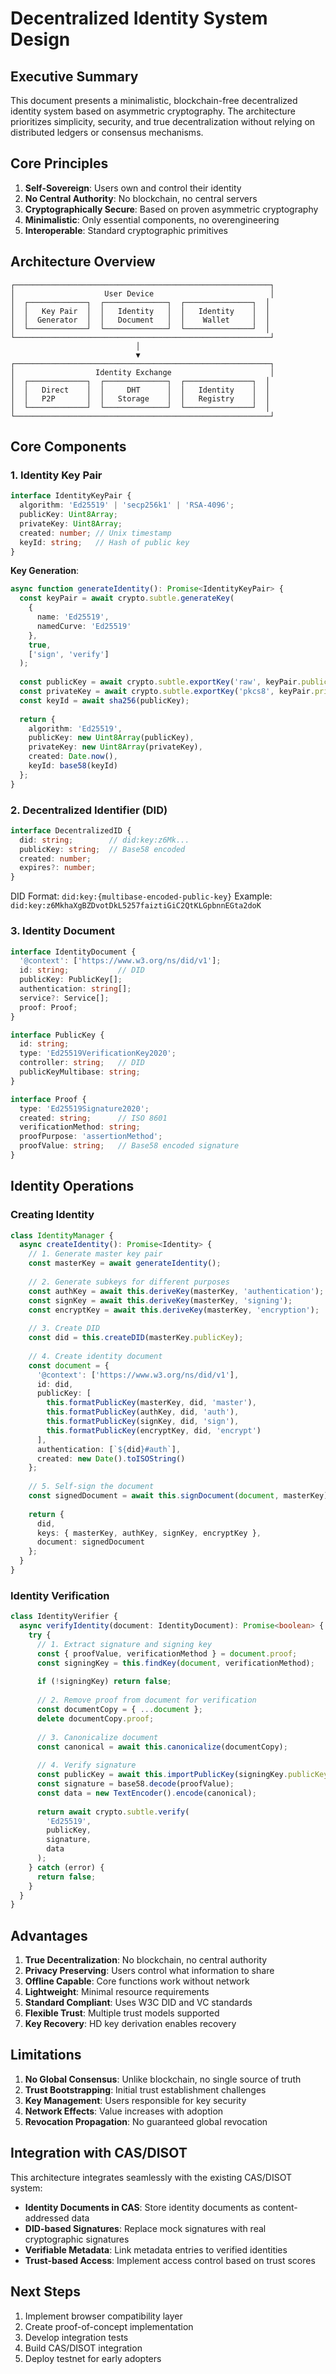 # Decentralized Identity System Design

## Executive Summary

This document presents a minimalistic, blockchain-free decentralized identity system based on asymmetric cryptography. The architecture prioritizes simplicity, security, and true decentralization without relying on distributed ledgers or consensus mechanisms.

## Core Principles

1. **Self-Sovereign**: Users own and control their identity
2. **No Central Authority**: No blockchain, no central servers
3. **Cryptographically Secure**: Based on proven asymmetric cryptography
4. **Minimalistic**: Only essential components, no overengineering
5. **Interoperable**: Standard cryptographic primitives

## Architecture Overview

```
┌─────────────────────────────────────────────────────────┐
│                    User Device                          │
│  ┌─────────────┐  ┌──────────────┐  ┌───────────────┐  │
│  │   Key Pair  │  │   Identity   │  │   Identity    │  │
│  │  Generator  │  │   Document   │  │    Wallet     │  │
│  └─────────────┘  └──────────────┘  └───────────────┘  │
└─────────────────────────────────────────────────────────┘
                            │
                            ▼
┌─────────────────────────────────────────────────────────┐
│                  Identity Exchange                      │
│  ┌─────────────┐  ┌──────────────┐  ┌───────────────┐  │
│  │   Direct    │  │     DHT      │  │   Identity    │  │
│  │   P2P       │  │   Storage    │  │   Registry    │  │
│  └─────────────┘  └──────────────┘  └───────────────┘  │
└─────────────────────────────────────────────────────────┘
```

## Core Components

### 1. Identity Key Pair

```typescript
interface IdentityKeyPair {
  algorithm: 'Ed25519' | 'secp256k1' | 'RSA-4096';
  publicKey: Uint8Array;
  privateKey: Uint8Array;
  created: number; // Unix timestamp
  keyId: string;   // Hash of public key
}
```

**Key Generation**:
```typescript
async function generateIdentity(): Promise<IdentityKeyPair> {
  const keyPair = await crypto.subtle.generateKey(
    {
      name: 'Ed25519',
      namedCurve: 'Ed25519'
    },
    true,
    ['sign', 'verify']
  );
  
  const publicKey = await crypto.subtle.exportKey('raw', keyPair.publicKey);
  const privateKey = await crypto.subtle.exportKey('pkcs8', keyPair.privateKey);
  const keyId = await sha256(publicKey);
  
  return {
    algorithm: 'Ed25519',
    publicKey: new Uint8Array(publicKey),
    privateKey: new Uint8Array(privateKey),
    created: Date.now(),
    keyId: base58(keyId)
  };
}
```

### 2. Decentralized Identifier (DID)

```typescript
interface DecentralizedID {
  did: string;        // did:key:z6Mk...
  publicKey: string;  // Base58 encoded
  created: number;
  expires?: number;
}
```

DID Format: `did:key:{multibase-encoded-public-key}`
Example: `did:key:z6MkhaXgBZDvotDkL5257faiztiGiC2QtKLGpbnnEGta2doK`

### 3. Identity Document

```typescript
interface IdentityDocument {
  '@context': ['https://www.w3.org/ns/did/v1'];
  id: string;           // DID
  publicKey: PublicKey[];
  authentication: string[];
  service?: Service[];
  proof: Proof;
}

interface PublicKey {
  id: string;
  type: 'Ed25519VerificationKey2020';
  controller: string;   // DID
  publicKeyMultibase: string;
}

interface Proof {
  type: 'Ed25519Signature2020';
  created: string;      // ISO 8601
  verificationMethod: string;
  proofPurpose: 'assertionMethod';
  proofValue: string;   // Base58 encoded signature
}
```

## Identity Operations

### Creating Identity

```typescript
class IdentityManager {
  async createIdentity(): Promise<Identity> {
    // 1. Generate master key pair
    const masterKey = await generateIdentity();
    
    // 2. Generate subkeys for different purposes
    const authKey = await this.deriveKey(masterKey, 'authentication');
    const signKey = await this.deriveKey(masterKey, 'signing');
    const encryptKey = await this.deriveKey(masterKey, 'encryption');
    
    // 3. Create DID
    const did = this.createDID(masterKey.publicKey);
    
    // 4. Create identity document
    const document = {
      '@context': ['https://www.w3.org/ns/did/v1'],
      id: did,
      publicKey: [
        this.formatPublicKey(masterKey, did, 'master'),
        this.formatPublicKey(authKey, did, 'auth'),
        this.formatPublicKey(signKey, did, 'sign'),
        this.formatPublicKey(encryptKey, did, 'encrypt')
      ],
      authentication: [`${did}#auth`],
      created: new Date().toISOString()
    };
    
    // 5. Self-sign the document
    const signedDocument = await this.signDocument(document, masterKey);
    
    return {
      did,
      keys: { masterKey, authKey, signKey, encryptKey },
      document: signedDocument
    };
  }
}
```

### Identity Verification

```typescript
class IdentityVerifier {
  async verifyIdentity(document: IdentityDocument): Promise<boolean> {
    try {
      // 1. Extract signature and signing key
      const { proofValue, verificationMethod } = document.proof;
      const signingKey = this.findKey(document, verificationMethod);
      
      if (!signingKey) return false;
      
      // 2. Remove proof from document for verification
      const documentCopy = { ...document };
      delete documentCopy.proof;
      
      // 3. Canonicalize document
      const canonical = await this.canonicalize(documentCopy);
      
      // 4. Verify signature
      const publicKey = await this.importPublicKey(signingKey.publicKeyMultibase);
      const signature = base58.decode(proofValue);
      const data = new TextEncoder().encode(canonical);
      
      return await crypto.subtle.verify(
        'Ed25519',
        publicKey,
        signature,
        data
      );
    } catch (error) {
      return false;
    }
  }
}
```

## Advantages

1. **True Decentralization**: No blockchain, no central authority
2. **Privacy Preserving**: Users control what information to share
3. **Offline Capable**: Core functions work without network
4. **Lightweight**: Minimal resource requirements
5. **Standard Compliant**: Uses W3C DID and VC standards
6. **Flexible Trust**: Multiple trust models supported
7. **Key Recovery**: HD key derivation enables recovery

## Limitations

1. **No Global Consensus**: Unlike blockchain, no single source of truth
2. **Trust Bootstrapping**: Initial trust establishment challenges
3. **Key Management**: Users responsible for key security
4. **Network Effects**: Value increases with adoption
5. **Revocation Propagation**: No guaranteed global revocation

## Integration with CAS/DISOT

This architecture integrates seamlessly with the existing CAS/DISOT system:

- **Identity Documents in CAS**: Store identity documents as content-addressed data
- **DID-based Signatures**: Replace mock signatures with real cryptographic signatures
- **Verifiable Metadata**: Link metadata entries to verified identities
- **Trust-based Access**: Implement access control based on trust scores

## Next Steps

1. Implement browser compatibility layer
2. Create proof-of-concept implementation
3. Develop integration tests
4. Build CAS/DISOT integration
5. Deploy testnet for early adopters